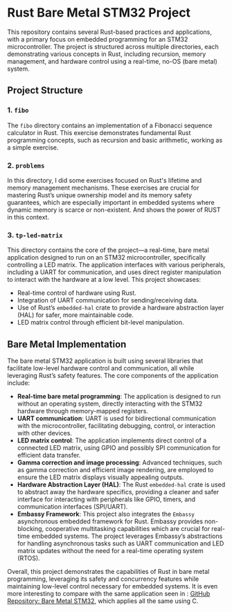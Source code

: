 # Rust Bare Metal STM32 Project

This repository contains several Rust-based practices and applications, with a primary focus on embedded programming for an STM32 microcontroller. The project is structured across multiple directories, each demonstrating various concepts in Rust, including recursion, memory management, and hardware control using a real-time, no-OS (bare metal) system.

## Project Structure

### 1. `fibo`
The `fibo` directory contains an implementation of a Fibonacci sequence calculator in Rust. This exercise demonstrates fundamental Rust programming concepts, such as recursion and basic arithmetic, working as a simple exercise.

### 2. `problems`
In this directory, I did some exercises focused on Rust's lifetime and memory management mechanisms. These exercises are crucial for mastering Rust’s unique ownership model and its memory safety guarantees, which are especially important in embedded systems where dynamic memory is scarce or non-existent. And shows the power of RUST in this context.

### 3. `tp-led-matrix`
This directory contains the core of the project—a real-time, bare metal application designed to run on an STM32 microcontroller, specifically controlling a LED matrix. The application interfaces with various peripherals, including a UART for communication, and uses direct register manipulation to interact with the hardware at a low level. This project showcases:
- Real-time control of hardware using Rust.
- Integration of UART communication for sending/receiving data.
- Use of Rust’s `embedded-hal` crate to provide a hardware abstraction layer (HAL) for safer, more maintainable code.
- LED matrix control through efficient bit-level manipulation.

## Bare Metal Implementation

The bare metal STM32 application is built using several libraries that facilitate low-level hardware control and communication, all while leveraging Rust’s safety features. The core components of the application include:

- **Real-time bare metal programming**: The application is designed to run without an operating system, directly interacting with the STM32 hardware through memory-mapped registers.
- **UART communication**: UART is used for bidirectional communication with the microcontroller, facilitating debugging, control, or interaction with other devices.
- **LED matrix control**: The application implements direct control of a connected LED matrix, using GPIO and possibly SPI communication for efficient data transfer.
- **Gamma correction and image processing**: Advanced techniques, such as gamma correction and efficient image rendering, are employed to ensure the LED matrix displays visually appealing outputs.
- **Hardware Abstraction Layer (HAL)**: The Rust `embedded-hal` crate is used to abstract away the hardware specifics, providing a cleaner and safer interface for interacting with peripherals like GPIO, timers, and communication interfaces (SPI/UART).
- **Embassy Framework**: This project also integrates the `Embassy` asynchronous embedded framework for Rust. Embassy provides non-blocking, cooperative multitasking capabilities which are crucial for real-time embedded systems. The project leverages Embassy’s abstractions for handling asynchronous tasks such as UART communication and LED matrix updates without the need for a real-time operating system (RTOS).

Overall, this project demonstrates the capabilities of Rust in bare metal programming, leveraging its safety and concurrency features while maintaining low-level control necessary for embedded systems. 
It is even more interesting to compare with the same application seen in : [GitHub Repository: Bare Metal STM32](https://github.com/guduart02sa/bare_metal_STM32), which applies all the same using C.

